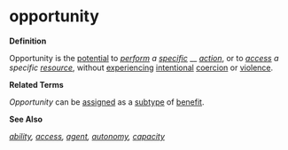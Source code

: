 # opportunity

**Definition**

Opportunity is the [potential](https://github.com/gcassel/Modular-Organization-Terminology/blob/master/terms/potential.md) to [_perform_](https://github.com/gcassel/Modular-Organization-Terminology/blob/master/terms/perform.md) _a_ [_specific_](https://github.com/gcassel/Modular-Organization-Terminology/blob/master/terms/specific.md) __ [_action_](https://github.com/gcassel/Modular-Organization-Terminology/blob/master/terms/act.md), or to [_access_](https://github.com/gcassel/Modular-Organization-Terminology/blob/master/terms/access.md) _a specific_ [_resource_](https://github.com/gcassel/Modular-Organization-Terminology/blob/master/terms/resource.md), without [experiencing](https://github.com/gcassel/Modular-Organization-Terminology/blob/master/terms/experience.md) [intentional](https://github.com/gcassel/Modular-Organization-Terminology/blob/master/terms/intend.md) [coercion](https://github.com/gcassel/Modular-Organization-Terminology/blob/master/terms/coerce.md) or [violence](https://github.com/gcassel/Modular-Organization-Terminology/blob/master/terms/violence.md).

**Related Terms**

_Opportunity_ can be [assigned](https://github.com/gcassel/Modular-Organization-Terminology/blob/master/terms/assign.md) as a [subtype](https://github.com/gcassel/Modular-Organization-Terminology/blob/master/terms/subtype.md) of [benefit](https://github.com/gcassel/Modular-Organization-Terminology/blob/master/terms/benefit.md).

**See Also**

[_ability_](https://github.com/gcassel/Modular-Organization-Terminology/blob/master/terms/ability.md)_,_ [_access_](https://github.com/gcassel/Modular-Organization-Terminology/blob/master/terms/access.md)_,_ [_agent_](https://github.com/gcassel/Modular-Organization-Terminology/blob/master/terms/agent.md)_,_ [_autonomy_](https://github.com/gcassel/Modular-Organization-Terminology/blob/master/terms/autonomy.md)_,_ [_capacity_](https://github.com/gcassel/Modular-Organization-Terminology/blob/master/terms/capacity.md)
